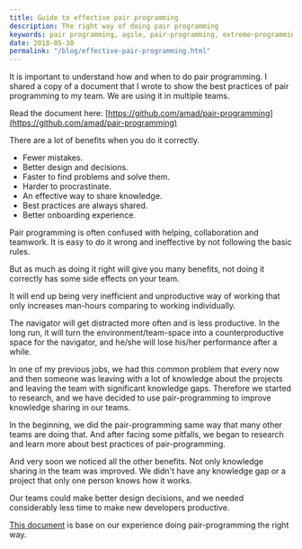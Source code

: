 ```yaml
---
title: Guide to effective pair programming
description: The right way of doing pair programming
keywords: pair programming, agile, pair-programming, extreme-programming
date: 2018-05-30
permalink: "/blog/effective-pair-programming.html"
---
```


It is important to understand how and when to do pair programming. I shared a copy of a document that I wrote to show the best practices of pair programming to my team. We are using it in multiple teams.

Read the document here: [https://github.com/amad/pair-programming](https://github.com/amad/pair-programming)

There are a lot of benefits when you do it correctly.

- Fewer mistakes.
- Better design and decisions.
- Faster to find problems and solve them.
- Harder to procrastinate.
- An effective way to share knowledge.
- Best practices are always shared.
- Better onboarding experience.

Pair programming is often confused with helping, collaboration and teamwork. It is easy to do it wrong and ineffective by not following the basic rules.

But as much as doing it right will give you many benefits, not doing it correctly has some side effects on your team.

It will end up being very inefficient and unproductive way of working that only increases man-hours comparing to working individually.

The navigator will get distracted more often and is less productive. In the long run, it will turn the environment/team-space into a counterproductive space for the navigator, and he/she will lose his/her performance after a while.

In one of my previous jobs, we had this common problem that every now and then someone was leaving with a lot of knowledge about the projects and leaving the team with significant knowledge gaps. Therefore we started to research, and we have decided to use pair-programming to improve knowledge sharing in our teams.

In the beginning, we did the pair-programming same way that many other teams are doing that. And after facing some pitfalls, we began to research and learn more about best practices of pair-programming.

And very soon we noticed all the other benefits. Not only knowledge sharing in the team was improved. We didn't have any knowledge gap or a project that only one person knows how it works.

Our teams could make better design decisions, and we needed considerably less time to make new developers productive.

[This document](https://github.com/amad/pair-programming) is base on our experience doing pair-programming the right way.
